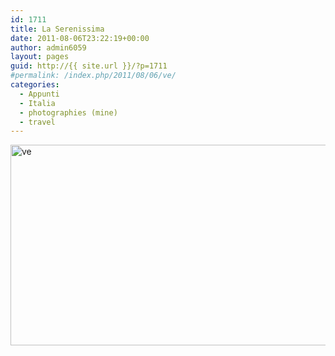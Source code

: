 ```yaml
---
id: 1711
title: La Serenissima
date: 2011-08-06T23:22:19+00:00
author: admin6059
layout: pages
guid: http://{{ site.url }}/?p=1711
#permalink: /index.php/2011/08/06/ve/
categories:
  - Appunti
  - Italia
  - photographies (mine)
  - travel
---
```

<img class="aligncenter size-full wp-image-3720" src="{{ site.url }}/images/uploads/2011/08/ve.jpg" alt="ve" width="510" height="321" srcset="{{ site.url }}/images/uploads/2011/08/ve.jpg 510w, {{ site.url }}/images/uploads/2011/08/ve-300x189.jpg 300w" sizes="(max-width: 510px) 100vw, 510px" />